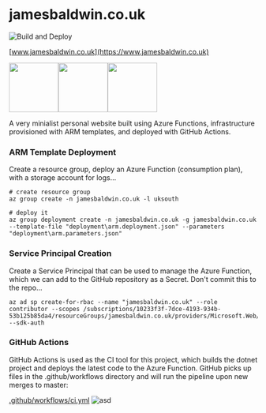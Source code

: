 # jamesbaldwin.co.uk

![Build and Deploy](https://github.com/jimmyjamesbaldwin/github_actions_testing/workflows/Build%20and%20Deploy/badge.svg)

[www.jamesbaldwin.co.uk](https://www.jamesbaldwin.co.uk)

<img src="https://i2.wp.com/www.jasonbytes.com/wp-content/uploads/2019/12/fucntions.png" width="100"><img src="https://cdn.clipart.email/a8ea71f31a98e2fd9ef5f8910836d20d_github-actions-github-topics-github_288-288.png" width="100"><img src="https://dotnetdevlife.files.wordpress.com/2018/04/resource-group.png" width="100">

A very minialist personal website built using Azure Functions, infrastructure provisioned with ARM templates, and deployed with GitHub Actions.

### ARM Template Deployment
Create a resource group, deploy an Azure Function (consumption plan), with a storage account for logs...
```
# create resource group
az group create -n jamesbaldwin.co.uk -l uksouth

# deploy it
az group deployment create -n jamesbaldwin.co.uk -g jamesbaldwin.co.uk --template-file "deployment\arm.deployment.json" --parameters "deployment\arm.parameters.json" 
```

### Service Principal Creation
Create a Service Principal that can be used to manage the Azure Function, which we can add to the GitHub repository as a Secret. Don't commit this to the repo...
```
az ad sp create-for-rbac --name "jamesbaldwin.co.uk" --role contributor --scopes /subscriptions/10233f3f-7dce-4193-934b-53b125b85da4/resourceGroups/jamesbaldwin.co.uk/providers/Microsoft.Web/sites/jamesbaldwinypw5g --sdk-auth
```

### GitHub Actions
GitHub Actions is used as the CI tool for this project, which builds the dotnet project and deploys the latest code to the Azure Function. GitHub picks up files in the .github/workflows directory and will run the pipeline upon new merges to master:

[.github/workflows/ci.yml](https://github.com/jimmyjamesbaldwin/github_actions_testing/blob/master/.github/workflows/ci.yml)
![asd](https://i.imgur.com/bsvneOl.jpg)
